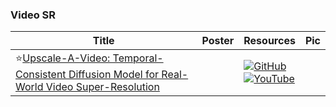 ### Video SR
|Title|Poster|Resources|Pic|
|------|------|------|------|
| ⭐[Upscale-A-Video: Temporal-Consistent Diffusion Model for Real-World Video Super-Resolution](https://openaccess.thecvf.com/content/CVPR2024/html/Zhou_Upscale-A-Video_Temporal-Consistent_Diffusion_Model_for_Real-World_Video_Super-Resolution_CVPR_2024_paper.html) | | [![GitHub](https://img.shields.io/github/stars/sczhou/Upscale-A-Video?style=social)](https://github.com/sczhou/Upscale-A-Video) <br> [![YouTube](https://img.shields.io/badge/YouTube-%23FF0000.svg?style=for-the-badge&logo=YouTube&logoColor=white)](https://www.youtube.com/watch?v=b9J3lqiKnLM)
